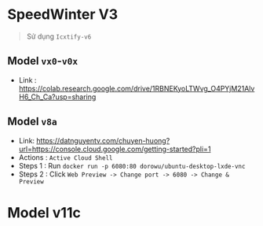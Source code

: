 # SpeedWinter V3
> Sử dụng `Icxtify-v6`

## Model `vx0`-`v0x`
+ Link : https://colab.research.google.com/drive/1RBNEKyoLTWvg_O4PYjM21AlvH6_Ch_Ca?usp=sharing

## Model `v8a`
+ Link: https://datnguyentv.com/chuyen-huong?url=https://console.cloud.google.com/getting-started?pli=1
+ Actions : `Active Cloud Shell`
+ Steps 1 : Run `docker run -p 6080:80 dorowu/ubuntu-desktop-lxde-vnc`
+ Steps 2 : Click `Web Preview -> Change port -> 6080 -> Change & Preview`

# Model v11c

